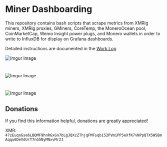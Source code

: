 # Miner Dashboarding

This repository contains bash scripts that scrape metrics from XMRig miners, XMRig proxies, GMiners, CoreTemp, the MoneroOcean pool, CoinMarketCap, Wemo Insight power plugs, and Monero wallets in order to write to InfluxDB for display on Grafana dashboards.

Detailed instructions are documented in the [Work Log](../main/WORKLOG.md)

![Imgur Image](https://i.imgur.com/5v7XJJ9.png)
# 
![Imgur Image](https://i.imgur.com/tetE4Jy.png)
# 
![Imgur Image](https://i.imgur.com/Ze4xAjb.png)

## Donations

If you find this information helpful, donations are greatly appreciated!

XMR: `47zEuqnGse6LBQMF9hnRGxGn7bLgJQXzZThjqFMFsqb152PVmiPP5eXfK7vNPpQTX5W5BmAqqu6DeVdUrT7nG5NyMNxvMr21`
